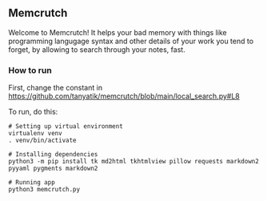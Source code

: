 ## Memcrutch

Welcome to Memcrutch! It helps your bad memory with things like programming langugage syntax
and other details of your work you tend to forget, by allowing to search through your notes, fast.

### How to run

First, change the constant in https://github.com/tanyatik/memcrutch/blob/main/local_search.py#L8

To run, do this:

```
# Setting up virtual environment
virtualenv venv
. venv/bin/activate

# Installing dependencies
python3 -m pip install tk md2html tkhtmlview pillow requests markdown2 pyyaml pygments markdown2

# Running app
python3 memcrutch.py
```
